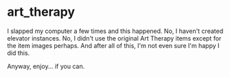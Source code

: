 # art_therapy
I slapped my computer a few times and this happened.
No, I haven't created elevator instances.
No, I didn't use the original Art Therapy items except for the item images perhaps.
And after all of this, I'm not even sure I'm happy I did this.

Anyway, enjoy... if you can.
